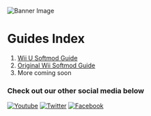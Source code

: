 ![Banner Image](https://WiiMasterRob.github.io/Wii-And-Wii-U-Guides/images/Banner-short.jpg)

# Guides Index

1. [Wii U Softmod Guide](https://WiiMasterRob.github.io/Wii-And-Wii-U-Guides/WiiUSoftMod)
1. [Original Wii Softmod Guide](https://WiiMasterRob.github.io/Wii-And-Wii-U-Guides/OriginalWiiGuide)
1. More coming soon


### Check out our other social media below

[![Youtube](https://WiiMasterRob.github.io/Wii-And-Wii-U-Guides/images/Youtube.png)](https://www.youtube.com/channel/UColJM59KTw-Ty5SiudsTt6A) [![Twitter](https://WiiMasterRob.github.io/Wii-And-Wii-U-Guides/images/Twitter.png)](https://twitter.com/WiiWiiUModders) [![Facebook](https://WiiMasterRob.github.io/Wii-And-Wii-U-Guides/images/FBlogo.png)](https://www.facebook.com/groups/534583420611589)
